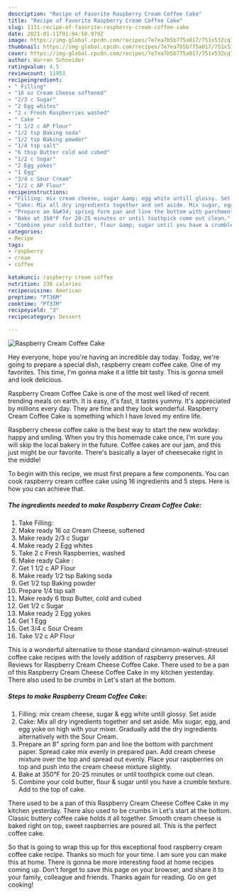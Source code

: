 ```yaml
---
description: "Recipe of Favorite Raspberry Cream Coffee Cake"
title: "Recipe of Favorite Raspberry Cream Coffee Cake"
slug: 1131-recipe-of-favorite-raspberry-cream-coffee-cake
date: 2021-01-11T01:04:58.979Z
image: https://img-global.cpcdn.com/recipes/7e7ea7b5b775a017/751x532cq70/raspberry-cream-coffee-cake-recipe-main-photo.jpg
thumbnail: https://img-global.cpcdn.com/recipes/7e7ea7b5b775a017/751x532cq70/raspberry-cream-coffee-cake-recipe-main-photo.jpg
cover: https://img-global.cpcdn.com/recipes/7e7ea7b5b775a017/751x532cq70/raspberry-cream-coffee-cake-recipe-main-photo.jpg
author: Warren Schneider
ratingvalue: 4.5
reviewcount: 11953
recipeingredient:
- " Filling"
- "16 oz Cream Cheese softened"
- "2/3 c Sugar"
- "2 Egg whites"
- "2 c Fresh Raspberries washed"
- " Cake "
- "1 1/2 c AP Flour"
- "1/2 tsp Baking soda"
- "1/2 tsp Baking powder"
- "1/4 tsp salt"
- "6 tbsp Butter cold and cubed"
- "1/2 c Sugar"
- "2 Egg yokes"
- "1 Egg"
- "3/4 c Sour Cream"
- "1/2 c AP Flour"
recipeinstructions:
- "Filling: mix cream cheese, sugar &amp; egg white untill glossy. Set aside"
- "Cake: Mix all dry ingredients together and set aside. Mix sugar, egg, and egg yoke on high with your mixer. Gradually add the dry ingredients alternatively with the Sour Cream."
- "Prepare an 8&#34; spring form pan and line the bottom with parchment paper. Spread cake mix evenly in prepared pan. Add cream cheese mixture over the top and spread out evenly. Place your raspberries on top and push into the cream cheese mixture slightly."
- "Bake at 350°F for 20-25 minutes or until toothpick come out clean."
- "Combine your cold butter, flour &amp; sugar until you have a crumble texture. Add to the top of cake."
categories:
- Recipe
tags:
- raspberry
- cream
- coffee

katakunci: raspberry cream coffee 
nutrition: 238 calories
recipecuisine: American
preptime: "PT36M"
cooktime: "PT37M"
recipeyield: "3"
recipecategory: Dessert

---
```



![Raspberry Cream Coffee Cake](https://img-global.cpcdn.com/recipes/7e7ea7b5b775a017/751x532cq70/raspberry-cream-coffee-cake-recipe-main-photo.jpg)

Hey everyone, hope you're having an incredible day today. Today, we're going to prepare a special dish, raspberry cream coffee cake. One of my favorites. This time, I'm gonna make it a little bit tasty. This is gonna smell and look delicious.

Raspberry Cream Coffee Cake is one of the most well liked of recent trending meals on earth. It is easy, it's fast, it tastes yummy. It's appreciated by millions every day. They are fine and they look wonderful. Raspberry Cream Coffee Cake is something which I have loved my entire life.

Raspberry cheese coffee cake is the best way to start the new workday: happy and smiling. When you try this homemade cake once, I&#39;m sure you will skip the local bakery in the future. Coffee cakes are our jam, and this just might be our favorite. There&#39;s basically a layer of cheesecake right in the middle!


To begin with this recipe, we must first prepare a few components. You can cook raspberry cream coffee cake using 16 ingredients and 5 steps. Here is how you can achieve that.

<!--inarticleads1-->

##### The ingredients needed to make Raspberry Cream Coffee Cake:

1. Take  Filling:
1. Make ready 16 oz Cream Cheese, softened
1. Make ready 2/3 c Sugar
1. Make ready 2 Egg whites
1. Take 2 c Fresh Raspberries, washed
1. Make ready  Cake :
1. Get 1 1/2 c AP Flour
1. Make ready 1/2 tsp Baking soda
1. Get 1/2 tsp Baking powder
1. Prepare 1/4 tsp salt
1. Make ready 6 tbsp Butter, cold and cubed
1. Get 1/2 c Sugar
1. Make ready 2 Egg yokes
1. Get 1 Egg
1. Get 3/4 c Sour Cream
1. Take 1/2 c AP Flour


This is a wonderful alternative to those standard cinnamon-walnut-streusel coffee cake recipes with the lovely addition of raspberry preserves. All Reviews for Raspberry Cream Cheese Coffee Cake. There used to be a pan of this Raspberry Cream Cheese Coffee Cake in my kitchen yesterday. There also used to be crumbs in Let&#39;s start at the bottom. 

<!--inarticleads2-->

##### Steps to make Raspberry Cream Coffee Cake:

1. Filling: mix cream cheese, sugar &amp; egg white untill glossy. Set aside
1. Cake: Mix all dry ingredients together and set aside. Mix sugar, egg, and egg yoke on high with your mixer. Gradually add the dry ingredients alternatively with the Sour Cream.
1. Prepare an 8&#34; spring form pan and line the bottom with parchment paper. Spread cake mix evenly in prepared pan. Add cream cheese mixture over the top and spread out evenly. Place your raspberries on top and push into the cream cheese mixture slightly.
1. Bake at 350°F for 20-25 minutes or until toothpick come out clean.
1. Combine your cold butter, flour &amp; sugar until you have a crumble texture. Add to the top of cake.


There used to be a pan of this Raspberry Cream Cheese Coffee Cake in my kitchen yesterday. There also used to be crumbs in Let&#39;s start at the bottom. Classic buttery coffee cake holds it all together. Smooth cream cheese is baked right on top, sweet raspberries are poured all. This is the perfect coffee cake. 

So that is going to wrap this up for this exceptional food raspberry cream coffee cake recipe. Thanks so much for your time. I am sure you can make this at home. There is gonna be more interesting food at home recipes coming up. Don't forget to save this page on your browser, and share it to your family, colleague and friends. Thanks again for reading. Go on get cooking!
